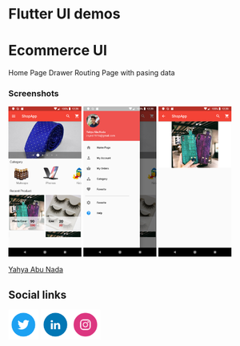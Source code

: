 # Flutter UI demos
# Ecommerce UI


Home Page
Drawer
Routing Page with pasing data


### Screenshots
   <img src="Screenshots/image1.png" height="300em" />                                             <img src="Screenshots/image2.png" height="300em" />                                             <img src="Screenshots/image3.png" height="300em" />



[Yahya Abu Nada](https://github.com/zaynrix)


## Social links

<a href="https://twitter.com/ZaynAbuNada"><img src="https://github.com/aritraroy/social-icons/blob/master/twitter-icon.png?raw=true" width="60"></a>
<a href="https://www.linkedin.com/in/yahyaabunada/"><img src="https://github.com/aritraroy/social-icons/blob/master/linkedin-icon.png?raw=true" width="60"></a><a href="https://www.instagram.com/in/zaynrix_design/"><img src="https://github.com/aritraroy/social-icons/blob/master/instagram-icon.png?raw=true" width="60"></a>

